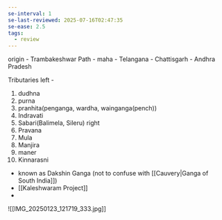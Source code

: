 ```yaml
---
se-interval: 1
se-last-reviewed: 2025-07-16T02:47:35
se-ease: 2.5
tags:
  - review
---
```

origin - Trambakeshwar
Path - maha - Telangana - Chattisgarh - Andhra Pradesh

Tributaries
left - 
1. dudhna
2. purna
3. pranhita(penganga, wardha, wainganga(pench))
4. Indravati
5. Sabari(Balimela, Sileru)
right
1. Pravana
2. Mula 
3. Manjira
4. maner
5. Kinnarasni

- known as Dakshin Ganga (not to confuse with [[Cauvery|Ganga of South India]])
- [[Kaleshwaram Project]]
- 
![[IMG_20250123_121719_333.jpg]]
